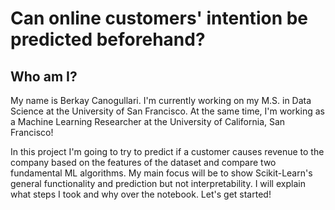 # Can online customers' intention be predicted beforehand?

## Who am I?

My name is Berkay Canogullari. I'm currently working on my M.S. in Data Science at the University of San Francisco. At the same time, I'm working as a Machine Learning Researcher at the University of California, San Francisco!

In this project I'm going to try to predict if a customer causes revenue to the company based on the features of the dataset and compare two fundamental ML algorithms. My main focus will be to show Scikit-Learn's general functionality and prediction but not interpretability. I will explain what steps I took and why over the notebook. Let's get started!
